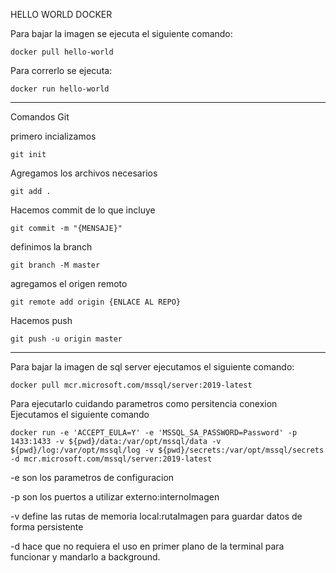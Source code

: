 HELLO WORLD DOCKER

Para bajar la imagen se ejecuta el siguiente comando:

    docker pull hello-world

Para correrlo se ejecuta:

    docker run hello-world


----------------------------------------------------------
Comandos Git

primero incializamos

    git init

Agregamos los archivos necesarios

    git add .

Hacemos commit de lo que incluye

    git commit -m "{MENSAJE}"

definimos la branch

    git branch -M master

agregamos el origen remoto

    git remote add origin {ENLACE AL REPO}

Hacemos push

    git push -u origin master

------------------------------------------
Para bajar la imagen de sql server ejecutamos el siguiente comando:

    docker pull mcr.microsoft.com/mssql/server:2019-latest

Para ejecutarlo cuidando parametros como
    persitencia
    conexion
Ejecutamos el siguiente comando

    docker run -e 'ACCEPT_EULA=Y' -e 'MSSQL_SA_PASSWORD=Password' -p 1433:1433 -v ${pwd}/data:/var/opt/mssql/data -v ${pwd}/log:/var/opt/mssql/log -v ${pwd}/secrets:/var/opt/mssql/secrets -d mcr.microsoft.com/mssql/server:2019-latest

-e son los parametros de configuracion

-p son los puertos a utilizar externo:internoImagen

-v define las rutas de memoria  local:rutaImagen para guardar datos de forma persistente

-d hace que no requiera el uso en primer plano de la terminal para funcionar y mandarlo a background.

